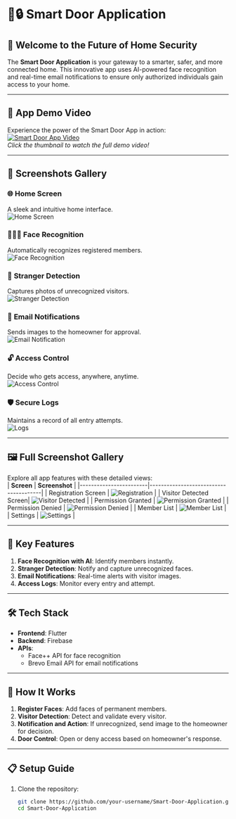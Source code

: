 # 🚪🔒 Smart Door Application  

## 🌟 **Welcome to the Future of Home Security**  
The **Smart Door Application** is your gateway to a smarter, safer, and more connected home. This innovative app uses AI-powered face recognition and real-time email notifications to ensure only authorized individuals gain access to your home.  

---

## 🎥 **App Demo Video**  
Experience the power of the Smart Door App in action:  
[![Smart Door App Video](assets/screenshots/video_thumbnail.jpg)](assets/demo_video.mp4)  
*Click the thumbnail to watch the full demo video!*  

---

## 📸 **Screenshots Gallery**  
### 🌐 **Home Screen**  
A sleek and intuitive home interface.  
![Home Screen](assets/screenshots/home_screen.jpg)  

### 🧑‍🤝‍🧑 **Face Recognition**  
Automatically recognizes registered members.  
![Face Recognition](assets/screenshots/face_recognition.jpg)  

### 🚨 **Stranger Detection**  
Captures photos of unrecognized visitors.  
![Stranger Detection](assets/screenshots/stranger_detection.jpg)  

### 📧 **Email Notifications**  
Sends images to the homeowner for approval.  
![Email Notification](assets/screenshots/email_notification.jpg)  

### 🔓 **Access Control**  
Decide who gets access, anywhere, anytime.  
![Access Control](assets/screenshots/access_control.jpg)  

### 🛡️ **Secure Logs**  
Maintains a record of all entry attempts.  
![Logs](assets/screenshots/logs.jpg)  

---

## 🖼️ **Full Screenshot Gallery**  
Explore all app features with these detailed views:  
| **Screen**            | **Screenshot**                        |
|------------------------|---------------------------------------|
| Registration Screen    | ![Registration](assets/screenshots/registration_screen.jpg) |
| Visitor Detected Screen| ![Visitor Detected](assets/screenshots/visitor_detected.jpg) |
| Permission Granted     | ![Permission Granted](assets/screenshots/permission_granted.jpg) |
| Permission Denied      | ![Permission Denied](assets/screenshots/permission_denied.jpg) |
| Member List            | ![Member List](assets/screenshots/member_list.jpg) |
| Settings               | ![Settings](assets/screenshots/settings.jpg) |

---

## 🚀 **Key Features**  
1. **Face Recognition with AI**: Identify members instantly.  
2. **Stranger Detection**: Notify and capture unrecognized faces.  
3. **Email Notifications**: Real-time alerts with visitor images.  
4. **Access Logs**: Monitor every entry and attempt.  

---

## 🛠️ **Tech Stack**  
- **Frontend**: Flutter  
- **Backend**: Firebase  
- **APIs**:  
  - Face++ API for face recognition  
  - Brevo Email API for email notifications  

---

## 🤖 **How It Works**  
1. **Register Faces**: Add faces of permanent members.  
2. **Visitor Detection**: Detect and validate every visitor.  
3. **Notification and Action**: If unrecognized, send image to the homeowner for decision.  
4. **Door Control**: Open or deny access based on homeowner's response.  

---

## 📋 **Setup Guide**  
1. Clone the repository:  
   ```bash
   git clone https://github.com/your-username/Smart-Door-Application.git
   cd Smart-Door-Application
